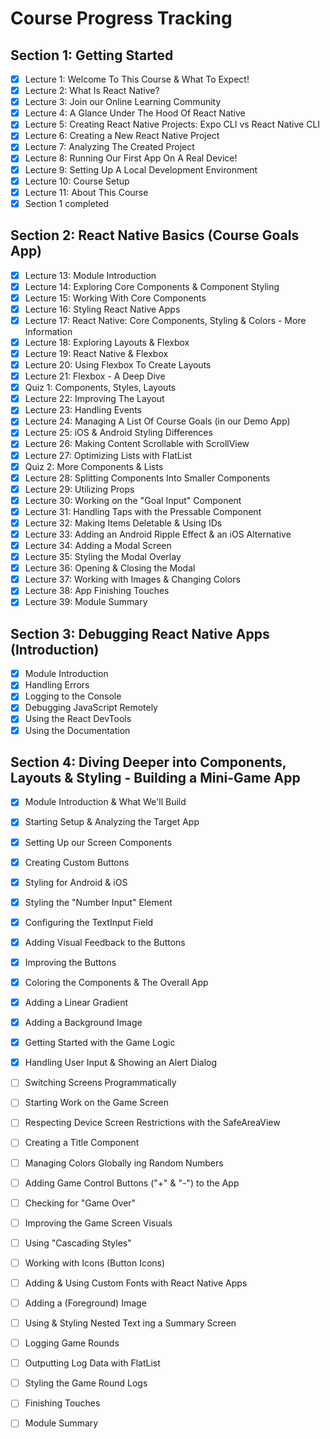 # Course Progress Tracking

## Section 1: Getting Started
- [x] Lecture 1: Welcome To This Course & What To Expect!
- [x] Lecture 2: What Is React Native?
- [x] Lecture 3: Join our Online Learning Community
- [x] Lecture 4: A Glance Under The Hood Of React Native
- [x] Lecture 5: Creating React Native Projects: Expo CLI vs React Native CLI
- [x] Lecture 6: Creating a New React Native Project
- [x] Lecture 7: Analyzing The Created Project
- [x] Lecture 8: Running Our First App On A Real Device!
- [x] Lecture 9: Setting Up A Local Development Environment
- [x] Lecture 10: Course Setup
- [x] Lecture 11: About This Course
- [x] Section 1 completed

## Section 2: React Native Basics (Course Goals App)
- [x] Lecture 13: Module Introduction
- [x] Lecture 14: Exploring Core Components & Component Styling
- [x] Lecture 15: Working With Core Components
- [x] Lecture 16: Styling React Native Apps
- [x] Lecture 17: React Native: Core Components, Styling & Colors - More Information
- [x] Lecture 18: Exploring Layouts & Flexbox
- [x] Lecture 19: React Native & Flexbox
- [x] Lecture 20: Using Flexbox To Create Layouts
- [x] Lecture 21: Flexbox - A Deep Dive
- [x] Quiz 1: Components, Styles, Layouts
- [x] Lecture 22: Improving The Layout
- [x] Lecture 23: Handling Events
- [x] Lecture 24: Managing A List Of Course Goals (in our Demo App)
- [x] Lecture 25: iOS & Android Styling Differences
- [x] Lecture 26: Making Content Scrollable with ScrollView
- [x] Lecture 27: Optimizing Lists with FlatList
- [x] Quiz 2: More Components & Lists
- [x] Lecture 28: Splitting Components Into Smaller Components
- [x] Lecture 29: Utilizing Props
- [x] Lecture 30: Working on the "Goal Input" Component
- [x] Lecture 31: Handling Taps with the Pressable Component
- [x] Lecture 32: Making Items Deletable & Using IDs
- [x] Lecture 33: Adding an Android Ripple Effect & an iOS Alternative
- [x] Lecture 34: Adding a Modal Screen
- [x] Lecture 35: Styling the Modal Overlay
- [x] Lecture 36: Opening & Closing the Modal
- [x] Lecture 37: Working with Images & Changing Colors
- [x] Lecture 38: App Finishing Touches
- [x] Lecture 39: Module Summary

## Section 3: Debugging React Native Apps (Introduction)
- [x] Module Introduction
- [x] Handling Errors
- [x] Logging to the Console
- [x] Debugging JavaScript Remotely
- [x] Using the React DevTools
- [x] Using the Documentation

## Section 4: Diving Deeper into Components, Layouts & Styling - Building a Mini-Game App
- [x] Module Introduction & What We'll Build
- [x] Starting Setup & Analyzing the Target App
- [x] Setting Up our Screen Components
- [x] Creating Custom Buttons
- [x] Styling for Android & iOS
- [x] Styling the "Number Input" Element
- [x] Configuring the TextInput Field
- [x] Adding Visual Feedback to the Buttons
- [x] Improving the Buttons
- [x] Coloring the Components & The Overall App
- [x] Adding a Linear Gradient
- [x] Adding a Background Image
- [x] Getting Started with the Game Logic
- [x] Handling User Input & Showing an Alert Dialog
- [ ] Switching Screens Programmatically
- [ ] Starting Work on the Game Screen
- [ ] Respecting Device Screen Restrictions with the SafeAreaView
- [ ] Creating a Title Component
- [ ] Managing Colors Globally
ing Random Numbers
- [ ] Adding Game Control Buttons ("+" & "-") to the App
- [ ] Checking for "Game Over"
- [ ] Improving the Game Screen Visuals
- [ ] Using "Cascading Styles"
- [ ] Working with Icons (Button Icons)
- [ ] Adding & Using Custom Fonts with React Native Apps
- [ ] Adding a (Foreground) Image
- [ ] Using & Styling Nested Text
ing a Summary Screen
- [ ] Logging Game Rounds
- [ ] Outputting Log Data with FlatList
- [ ] Styling the Game Round Logs
- [ ] Finishing Touches
- [ ] Module Summary

